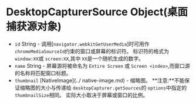 # DesktopCapturerSource Object(桌面捕获源对象)

* `id` String  - 调用[`navigator.webkitGetUserMedia`]时可用作 `chromeMediaSourceId`约束的窗口或屏幕的标识符。
   标识符的格式为 `window:XX`或 `screen:XX`,其中 `XX`是一个随机生成的数字。
* `name` String  - 屏幕源将被命名为 `Entire Screen` 或 `Screen <index>`,而窗口源的名称将匹配窗口标题。
* `thumbnail` [NativeImage](../ native-image.md) - 缩略图。
   **注意:**不能保证缩略图的大小与传递给 `desktopCapturer.getSources`的 `options`中指定的 `thumbnailSize`相同。
     实际大小取决于屏幕或窗口的比例。